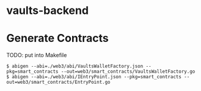 # vaults-backend

# Generate Contracts
TODO: put into Makefile
```
$ abigen --abi=./web3/abi/VaultsWalletFactory.json --pkg=smart_contracts --out=web3/smart_contracts/VaultsWalletFactory.go
$ abigen --abi=./web3/abi/IEntryPoint.json --pkg=smart_contracts --out=web3/smart_contracts/EntryPoint.go
```
